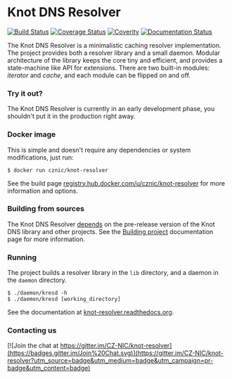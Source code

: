 # Knot DNS Resolver

[![Build Status](https://img.shields.io/travis/CZ-NIC/knot-resolver/master.svg)](https://travis-ci.org/CZ-NIC/knot-resolver)
[![Coverage Status](https://img.shields.io/coveralls/CZ-NIC/knot-resolver.svg)](https://coveralls.io/r/CZ-NIC/knot-resolver)
[![Coverity](https://img.shields.io/coverity/scan/3912.svg)](https://scan.coverity.com/projects/3912)
[![Documentation Status](https://readthedocs.org/projects/knot-resolver/badge/?version=latest)](https://readthedocs.org/projects/knot-resolver/?badge=latest)


The Knot DNS Resolver is a minimalistic caching resolver implementation. The project provides both a resolver
library and a small daemon. Modular architecture of the library keeps the core tiny and efficient, and provides
a state-machine like API for extensions. There are two built-in modules: *iterator* and *cache*,
and each module can be flipped on and off.

### Try it out?

The Knot DNS Resolver is currently in an early development phase, you shouldn't put it in the production right away.

### Docker image

This is simple and doesn't require any dependencies or system modifications, just run:

```
$ docker run cznic/knot-resolver
```

See the build page [registry.hub.docker.com/u/cznic/knot-resolver](https://registry.hub.docker.com/u/cznic/knot-resolver) for more information and options.

### Building from sources 

The Knot DNS Resolver [depends][depends] on the pre-release version of the Knot DNS library and other projects.
See the [Building project][depends] documentation page for more information.

### Running

The project builds a resolver library in the `lib` directory, and a daemon in the `daemon` directory.

```
$ ./daemon/kresd -h
$ ./daemon/kresd [working_directory]
```

See the documentation at [knot-resolver.readthedocs.org][doc].

[depends]: http://knot-resolver.readthedocs.org/en/latest/build.html
[doc]: http://knot-resolver.readthedocs.org/en/latest/index.html

### Contacting us

[![Join the chat at https://gitter.im/CZ-NIC/knot-resolver](https://badges.gitter.im/Join%20Chat.svg)](https://gitter.im/CZ-NIC/knot-resolver?utm_source=badge&utm_medium=badge&utm_campaign=pr-badge&utm_content=badge)
